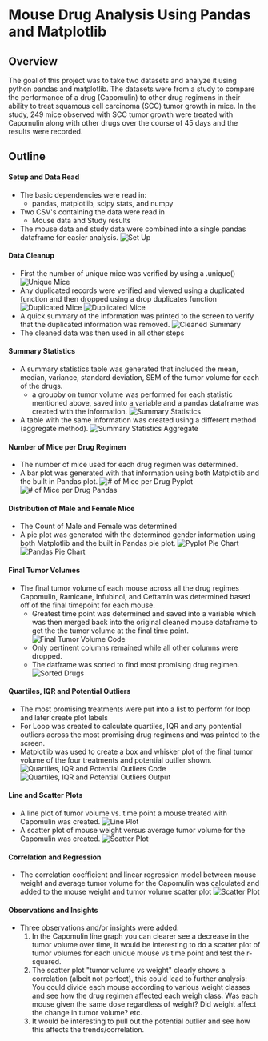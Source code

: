 # Mouse Drug Analysis Using Pandas and Matplotlib

## Overview

The goal of this project was to take two datasets and analyze it using python pandas  and matplotlib. The datasets were from a study to compare the performance of a drug (Capomulin) to other drug regimens in their ability to treat squamous cell carcinoma (SCC) tumor growth in mice. In the study, 249 mice observed with SCC tumor growth were treated with Capomulin along with other drugs over the course of 45 days and the results were recorded.

## Outline

#### Setup and Data Read

* The basic dependencies were read in:
  * pandas, matplotlib, scipy stats, and numpy
* Two CSV's containing the data were read in
  * Mouse data and Study results
* The mouse data and study data were combined into a single pandas dataframe for easier analysis.
![Set Up](https://github.com/chrischristensen21/Mouse-Drug-Analysis-Using-Pandas-and-Matplotlib/blob/main/Screen%20Shots/Set%20Up%20.png)

#### Data Cleanup

* First the number of unique mice was verified by using a .unique()
![Unique Mice](https://github.com/chrischristensen21/Mouse-Drug-Analysis-Using-Pandas-and-Matplotlib/blob/main/Screen%20Shots/Unique%20Mice.png)
* Any duplicated records were verified and viewed using a duplicated function and then dropped using a drop duplicates function
![Duplicated Mice](https://github.com/chrischristensen21/Mouse-Drug-Analysis-Using-Pandas-and-Matplotlib/blob/main/Screen%20Shots/Duplicated%20Mice%20Records.png)
![Duplicated Mice](https://github.com/chrischristensen21/Mouse-Drug-Analysis-Using-Pandas-and-Matplotlib/blob/main/Screen%20Shots/Drop%20Duplicates.png)
* A quick summary of the information was printed to the screen to verify that the duplicated information was removed.
![Cleaned Summary](https://github.com/chrischristensen21/Mouse-Drug-Analysis-Using-Pandas-and-Matplotlib/blob/main/Screen%20Shots/Cleaned%20Data%20Summary%20Info.png)
* The cleaned data was then used in all other steps

#### Summary Statistics

* A summary statistics table was generated that included the mean, median, variance, standard deviation, SEM of the tumor volume for each of the drugs.
  * a groupby on tumor volume was performed for each statistic mentioned above, saved into a variable and a pandas dataframe was created with the information.
![Summary Statistics](https://github.com/chrischristensen21/Mouse-Drug-Analysis-Using-Pandas-and-Matplotlib/blob/main/Screen%20Shots/Summary%20Statistics.png) 
* A table with the same information was created using a different method (aggregate method).
![Summary Statistics Aggregate](https://github.com/chrischristensen21/Mouse-Drug-Analysis-Using-Pandas-and-Matplotlib/blob/main/Screen%20Shots/Aggregate%20Method%20Summary%20Statistics.png)

#### Number of Mice per Drug Regimen

* The number of mice used for each drug regimen was determined.
* A bar plot was generated with that information using both Matplotlib and the built in Pandas plot.
![# of Mice per Drug Pyplot](https://github.com/chrischristensen21/Mouse-Drug-Analysis-Using-Pandas-and-Matplotlib/blob/main/Screen%20Shots/%23%20Mice%20Per%20Drug%20Pyplot%20Bar%20Chart.png)
![# of Mice per Drug Pandas](https://github.com/chrischristensen21/Mouse-Drug-Analysis-Using-Pandas-and-Matplotlib/blob/main/Screen%20Shots/%23%20Mice%20Per%20Drug%20Pandas%20Bar%20Chart.png)

#### Distribution of Male and Female Mice

* The Count of Male and Female was determined
* A pie plot was generated with the determined gender information using both Matplotlib and the built in Pandas pie plot.
![Pyplot Pie Chart](https://github.com/chrischristensen21/Mouse-Drug-Analysis-Using-Pandas-and-Matplotlib/blob/main/Screen%20Shots/Distribution%20of%20Male%20and%20Female%20Mice%20Pyplot.png)
![Pandas Pie Chart](https://github.com/chrischristensen21/Mouse-Drug-Analysis-Using-Pandas-and-Matplotlib/blob/main/Screen%20Shots/Distribution%20of%20Male%20and%20Female%20Mice%20Pandas.png)

#### Final Tumor Volumes

* The final tumor volume of each mouse across all the drug regimes  Capomulin, Ramicane, Infubinol, and Ceftamin was determined based off of the final timepoint for each mouse. 
  * Greatest time point was determined and saved into a variable which was then merged back into the original cleaned mouse dataframe to get the the tumor volume at the final time point.
![Final Tumor Volume Code](https://github.com/chrischristensen21/Mouse-Drug-Analysis-Using-Pandas-and-Matplotlib/blob/main/Screen%20Shots/Final%20Tumor%20Volumes%20per%20Drug%20Regimen%20Code.png)
  * Only pertinent columns remained while all other columns were dropped.
  * The datframe was sorted to find most promising drug regimen.
![Sorted Drugs](https://github.com/chrischristensen21/Mouse-Drug-Analysis-Using-Pandas-and-Matplotlib/blob/main/Screen%20Shots/Tumor%20Volumes%20Sorted.png)

#### Quartiles, IQR and Potential Outliers

* The most promising treatments were put into a list to perform for loop and later create plot labels
* For Loop was created to calculate quartiles, IQR and any pontential outliers across the most promising drug regimens and was printed to the screen.
* Matplotlib was used to create a box and whisker plot of the final tumor volume of the four treatments and potential outlier shown.
![Quartiles, IQR and Potential Outliers Code](https://github.com/chrischristensen21/Mouse-Drug-Analysis-Using-Pandas-and-Matplotlib/blob/main/Screen%20Shots/Quartiles%2C%20IQR%20and%20Potential%20Outliers%20Code.png)
![Quartiles, IQR and Potential Outliers Output](https://github.com/chrischristensen21/Mouse-Drug-Analysis-Using-Pandas-and-Matplotlib/blob/main/Screen%20Shots/Quartiles%2C%20IQR%20and%20Potential%20Outliers%20Output.png)

#### Line and Scatter Plots

*  A line plot of tumor volume vs. time point a mouse treated with Capomulin was created.
![Line Plot](https://github.com/chrischristensen21/Mouse-Drug-Analysis-Using-Pandas-and-Matplotlib/blob/main/Screen%20Shots/Line%20Plot.png)
* A scatter plot of mouse weight versus average tumor volume for the Capomulin was created.
![Scatter Plot](https://github.com/chrischristensen21/Mouse-Drug-Analysis-Using-Pandas-and-Matplotlib/blob/main/Screen%20Shots/Scatterplot.png)

#### Correlation and Regression

* The correlation coefficient and linear regression model between mouse weight and average tumor volume for the Capomulin was calculated and added to the mouse weight and tumor volume scatter plot
![Scatter Plot](https://github.com/chrischristensen21/Mouse-Drug-Analysis-Using-Pandas-and-Matplotlib/blob/main/Screen%20Shots/Correlation%20and%20Regression.png)

#### Observations and Insights

- Three observations and/or insights were added:
  1. In the Capomulin line graph you can clearer see a decrease in the tumor volume over time, it would be interesting to do a scatter plot of tumor volumes for each unique mouse vs time point and test the r-squared.
  2. The scatter plot "tumor volume vs weight" clearly shows a correlation (albeit not perfect), this could lead to further analysis: You could divide each mouse according to various weight classes and see how the drug regimen affected each weigh class. Was each mouse given the same dose regardless of weight? Did weight affect the change in tumor volume? etc.
  3. It would be interesting to pull out the potential outlier and see how this affects the trends/correlation.
